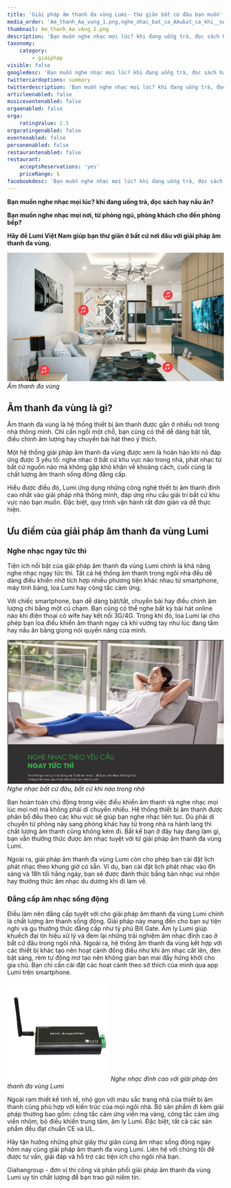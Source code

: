 ```yaml
---
title: 'Giải pháp âm thanh đa vùng Lumi- thư giãn bất cứ đâu bạn muốn'
media_order: 'Am_thanh_Aa_vung_1.png,nghe_nhac_bat_ca_AAubat_ca_khi__nAo_trong_nhA_2.png,Am_thanh_Aa_vAng_2.png'
thumbnail: Am_thanh_Aa_vAng_2.png
description: 'Bạn muốn nghe nhạc mọi lúc? khi đang uống trà, đọc sách hay nấu ăn? Bạn muốn nghe nhạc mọi nơi, từ phòng ngủ, phòng khách cho đến phòng bếp? Hãy để Lumi Việt Nam giúp bạn thư giãn ở bất cứ nơi đâu với giải pháp âm thanh đa vùng ...'
taxonomy:
    category:
        - giaiphap
visible: false
googledesc: 'Bạn muốn nghe nhạc mọi lúc? khi đang uống trà, đọc sách hay nấu ăn? Bạn muốn nghe nhạc mọi nơi, từ phòng ngủ, phòng khách cho đến phòng bếp? Hãy để Lumi Việt Nam giúp bạn thư giãn ở bất cứ nơi đâu với giải pháp âm thanh đa vùng ...'
twittercardoptions: summary
twitterdescription: 'Bạn muốn nghe nhạc mọi lúc? khi đang uống trà, đọc sách hay nấu ăn? Bạn muốn nghe nhạc mọi nơi, từ phòng ngủ, phòng khách cho đến phòng bếp? Hãy để Lumi Việt Nam giúp bạn thư giãn ở bất cứ nơi đâu với giải pháp âm thanh đa vùng ...'
articleenabled: false
musiceventenabled: false
orgaenabled: false
orga:
    ratingValue: 2.5
orgaratingenabled: false
eventenabled: false
personenabled: false
restaurantenabled: false
restaurant:
    acceptsReservations: 'yes'
    priceRange: $
facebookdesc: 'Bạn muốn nghe nhạc mọi lúc? khi đang uống trà, đọc sách hay nấu ăn? Bạn muốn nghe nhạc mọi nơi, từ phòng ngủ, phòng khách cho đến phòng bếp? Hãy để Lumi Việt Nam giúp bạn thư giãn ở bất cứ nơi đâu với giải pháp âm thanh đa vùng ...'
---
```


**Bạn muốn nghe nhạc mọi lúc? khi đang uống trà, đọc sách hay nấu ăn?**

**Bạn muốn nghe nhạc mọi nơi, từ phòng ngủ, phòng khách cho đến phòng bếp?**

**Hãy để Lumi Việt Nam giúp bạn thư giãn ở bất cứ nơi đâu với giải pháp âm thanh đa vùng.**

![Âm thanh đa vùng](Am_thanh_Aa_vAng_2.png)
_Âm thanh đa vùng_

## Âm thanh đa vùng là gì?

Âm thanh đa vùng là hệ thống thiết bị âm thanh được gắn ở nhiều nơi trong nhà thông minh. Chỉ cần ngồi một chỗ, bạn cũng có thể dễ dàng bật tắt, điều chỉnh âm lượng hay chuyển bài hát theo ý thích.

Một hệ thống giải pháp âm thanh đa vùng được xem là hoàn hảo khi nó đáp ứng được 3 yếu tố: nghe nhạc ở bất cứ khu vực nào trong nhà, phát nhạc từ bất cứ nguồn nào mà không gặp khó khăn về khoảng cách, cuối cùng là chất lượng âm thanh sống động đẳng cấp.

Hiểu được điều đó, Lumi ứng dụng những công nghệ thiết bị âm thanh đỉnh cao nhất vào giải pháp nhà thông minh, đáp ứng nhu cầu giải trí bất cứ khu vực nào bạn muốn. Đặc biệt, quy trình vận hành rất đơn giản và dễ thực hiện.

## Ưu điểm của giải pháp âm thanh đa vùng Lumi

### Nghe nhạc ngay tức thì

Tiện ích nổi bật của giải pháp âm thanh đa vùng Lumi chính là khả năng nghe nhạc ngay tức thì. Tất cả hệ thống âm thanh trong ngôi nhà đều dễ dàng điều khiển nhờ tích hợp nhiều phương tiện khác nhau từ smartphone, máy tính bảng, loa Lumi hay công tắc cảm ứng.

Với chiếc smartphone, bạn dễ dàng bật/tắt, chuyển bài hay điều chỉnh âm lượng chi bằng một cú chạm. Bạn cũng có thể nghe bất kỳ bài hát online nào khi điện thoại có wife hay kết nối 3G/4G. Trong khi đó, loa Lumi lại cho phép bạn loa điều khiển âm thanh ngay cả khi vướng tay như lúc đang tắm hay nấu ăn bằng giọng nói quyền năng của mình.

![Nghe nhạc bất cứ đâu, bất cứ khi nào trong nhà](nghe_nhac_bat_ca_AAubat_ca_khi__nAo_trong_nhA_2.png)
_Nghe nhạc bất cứ đâu, bất cứ khi nào trong nhà_

Bạn hoàn toàn chủ động trong việc điều khiển âm thanh và nghe nhạc mọi lúc mọi nơi mà không phải di chuyển nhiều. Hệ thống thiết bị âm thanh được phân bổ đều theo các khu vực sẽ giúp bạn nghe nhạc liên tục. Dù phải di chuyển từ phòng này sang phòng khác hay từ trong nhà ra hành lang thì chất lượng âm thanh cũng không kém đi. Bất kể bạn ở đây hay đang làm gì, bạn vẫn thưởng thức được âm nhạc tuyệt vời từ giải pháp âm thanh đa vùng Lumi.

Ngoài ra, giải pháp âm thanh đa vùng Lumi còn cho phép bạn cài đặt lịch phát nhạc theo khung giờ có sẵn. Ví dụ, bạn cài đặt lịch phát nhạc vào 6h sáng và 18h tối hằng ngày, bạn sẽ được đánh thức bằng bản nhạc vui nhộn hay thưởng thức âm nhạc du dương khi đi làm về.

### Đẳng cấp âm nhạc sống động

Điều làm nên đẳng cấp tuyệt vời cho giải pháp âm thanh đa vùng Lumi chính là chất lượng âm thanh sống động. Giải pháp này mang đến cho bạn sự tiện nghi và gu thưởng thức đẳng cấp như tỷ phú Bill Gate.
Âm ly Lumi giúp khuếch đại tín hiệu xử lý và đem lại những trải nghiệm âm nhạc đỉnh cao ở bất cứ đâu trong ngôi nhà. Ngoài ra, hệ thống âm thanh đa vùng kết hợp với các thiết bị khác tạo nên hoạt cảnh đồng điều như khi âm nhạc cất lên, đèn bật sáng, rèm tự động mơ tạo nên không gian ban mai đầy hứng khởi cho gia chủ. Bạn chỉ cần cài đặt các hoạt cảnh theo sở thích của mình qua app Lumi trên smartphone.

![Nghe nhạc đỉnh cao với giải pháp âm thanh đa vùng Lumi](Am_thanh_Aa_vung_1.png)
_Nghe nhạc đỉnh cao với giải pháp âm thanh đa vùng Lumi_

Ngoài ram thiết kế tinh tế, nhỏ gọn với màu sắc trang nhã của thiết bị âm thanh cũng phù hợp với kiến trúc của mọi ngôi nhà. Bộ sản phẩm đi kèm giải pháp thường bao gồm: công tắc cảm ứng viền mạ vàng, công tắc cảm ứng viền nhôm, bộ điều khiển trung tâm, âm ly Lumi. Đặc biệt, tất cả các sản phẩm đều đạt chuẩn CE và UL.

Hãy tận hưởng những phút giây thư giãn cùng âm nhạc sống động ngay hôm nay cùng giải pháp âm thanh đa vùng Lumi. Liên hệ với chúng tôi để được tư vấn, giải đáp và hỗ trợ các tiện ích cho ngôi nhà bạn.

Giahangroup - đơn vị thi công và phân phối giải pháp âm thanh đa vùng Lumi uy tín chất lượng để bạn trao gửi niềm tin.